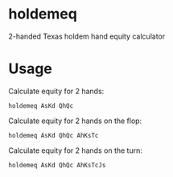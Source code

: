 # holdemeq

2-handed Texas holdem hand equity calculator

# Usage

Calculate equity for 2 hands:

```holdemeq AsKd QhQc```

Calculate equity for 2 hands on the flop:

```holdemeq AsKd QhQc AhKsTc```

Calculate equity for 2 hands on the turn:

```holdemeq AsKd QhQc AhKsTcJs```